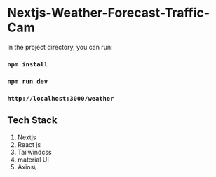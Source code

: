 # Nextjs-Weather-Forecast-Traffic-Cam

In the project directory, you can run:
### `npm install`
### `npm run dev`

### `http://localhost:3000/weather`
## Tech Stack
1. Nextjs
2. React js
3. Tailwindcss
4. material UI
5. Axios\
